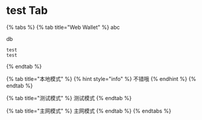 # test Tab

{% tabs %}
{% tab title="Web Wallet" %}
abc

db

```text
test
test
```
{% endtab %}

{% tab title="本地模式" %}
{% hint style="info" %}
不错哦
{% endhint %}
{% endtab %}

{% tab title="测试模式" %}
测试模式
{% endtab %}

{% tab title="主网模式" %}
主网模式
{% endtab %}
{% endtabs %}

